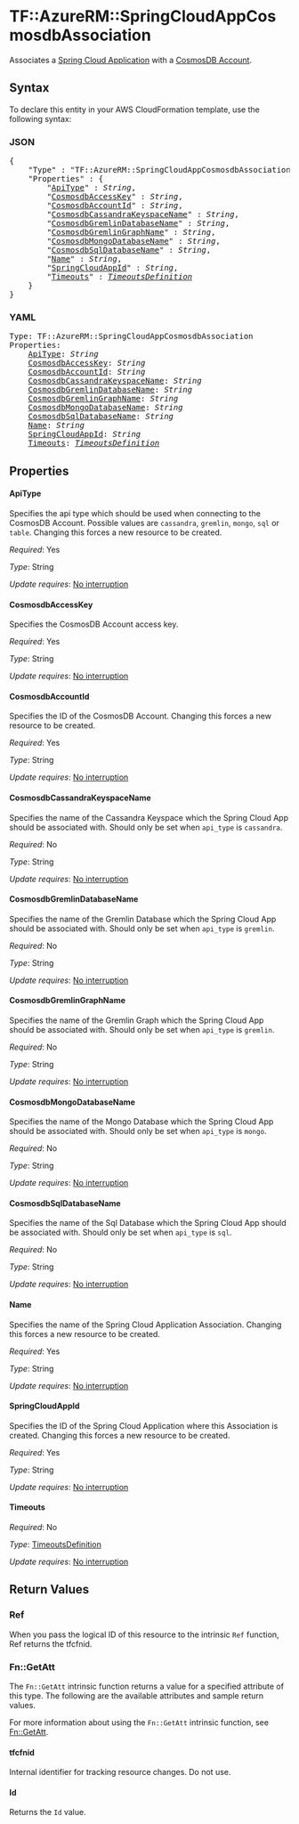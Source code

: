 # TF::AzureRM::SpringCloudAppCosmosdbAssociation

Associates a [Spring Cloud Application](spring_cloud_app.html) with a [CosmosDB Account](cosmosdb_account.html).

## Syntax

To declare this entity in your AWS CloudFormation template, use the following syntax:

### JSON

<pre>
{
    "Type" : "TF::AzureRM::SpringCloudAppCosmosdbAssociation",
    "Properties" : {
        "<a href="#apitype" title="ApiType">ApiType</a>" : <i>String</i>,
        "<a href="#cosmosdbaccesskey" title="CosmosdbAccessKey">CosmosdbAccessKey</a>" : <i>String</i>,
        "<a href="#cosmosdbaccountid" title="CosmosdbAccountId">CosmosdbAccountId</a>" : <i>String</i>,
        "<a href="#cosmosdbcassandrakeyspacename" title="CosmosdbCassandraKeyspaceName">CosmosdbCassandraKeyspaceName</a>" : <i>String</i>,
        "<a href="#cosmosdbgremlindatabasename" title="CosmosdbGremlinDatabaseName">CosmosdbGremlinDatabaseName</a>" : <i>String</i>,
        "<a href="#cosmosdbgremlingraphname" title="CosmosdbGremlinGraphName">CosmosdbGremlinGraphName</a>" : <i>String</i>,
        "<a href="#cosmosdbmongodatabasename" title="CosmosdbMongoDatabaseName">CosmosdbMongoDatabaseName</a>" : <i>String</i>,
        "<a href="#cosmosdbsqldatabasename" title="CosmosdbSqlDatabaseName">CosmosdbSqlDatabaseName</a>" : <i>String</i>,
        "<a href="#name" title="Name">Name</a>" : <i>String</i>,
        "<a href="#springcloudappid" title="SpringCloudAppId">SpringCloudAppId</a>" : <i>String</i>,
        "<a href="#timeouts" title="Timeouts">Timeouts</a>" : <i><a href="timeoutsdefinition.md">TimeoutsDefinition</a></i>
    }
}
</pre>

### YAML

<pre>
Type: TF::AzureRM::SpringCloudAppCosmosdbAssociation
Properties:
    <a href="#apitype" title="ApiType">ApiType</a>: <i>String</i>
    <a href="#cosmosdbaccesskey" title="CosmosdbAccessKey">CosmosdbAccessKey</a>: <i>String</i>
    <a href="#cosmosdbaccountid" title="CosmosdbAccountId">CosmosdbAccountId</a>: <i>String</i>
    <a href="#cosmosdbcassandrakeyspacename" title="CosmosdbCassandraKeyspaceName">CosmosdbCassandraKeyspaceName</a>: <i>String</i>
    <a href="#cosmosdbgremlindatabasename" title="CosmosdbGremlinDatabaseName">CosmosdbGremlinDatabaseName</a>: <i>String</i>
    <a href="#cosmosdbgremlingraphname" title="CosmosdbGremlinGraphName">CosmosdbGremlinGraphName</a>: <i>String</i>
    <a href="#cosmosdbmongodatabasename" title="CosmosdbMongoDatabaseName">CosmosdbMongoDatabaseName</a>: <i>String</i>
    <a href="#cosmosdbsqldatabasename" title="CosmosdbSqlDatabaseName">CosmosdbSqlDatabaseName</a>: <i>String</i>
    <a href="#name" title="Name">Name</a>: <i>String</i>
    <a href="#springcloudappid" title="SpringCloudAppId">SpringCloudAppId</a>: <i>String</i>
    <a href="#timeouts" title="Timeouts">Timeouts</a>: <i><a href="timeoutsdefinition.md">TimeoutsDefinition</a></i>
</pre>

## Properties

#### ApiType

Specifies the api type which should be used when connecting to the CosmosDB Account. Possible values are `cassandra`, `gremlin`, `mongo`, `sql` or `table`. Changing this forces a new resource to be created.

_Required_: Yes

_Type_: String

_Update requires_: [No interruption](https://docs.aws.amazon.com/AWSCloudFormation/latest/UserGuide/using-cfn-updating-stacks-update-behaviors.html#update-no-interrupt)

#### CosmosdbAccessKey

Specifies the CosmosDB Account access key.

_Required_: Yes

_Type_: String

_Update requires_: [No interruption](https://docs.aws.amazon.com/AWSCloudFormation/latest/UserGuide/using-cfn-updating-stacks-update-behaviors.html#update-no-interrupt)

#### CosmosdbAccountId

Specifies the ID of the CosmosDB Account. Changing this forces a new resource to be created.

_Required_: Yes

_Type_: String

_Update requires_: [No interruption](https://docs.aws.amazon.com/AWSCloudFormation/latest/UserGuide/using-cfn-updating-stacks-update-behaviors.html#update-no-interrupt)

#### CosmosdbCassandraKeyspaceName

Specifies the name of the Cassandra Keyspace which the Spring Cloud App should be associated with. Should only be set when `api_type` is `cassandra`.

_Required_: No

_Type_: String

_Update requires_: [No interruption](https://docs.aws.amazon.com/AWSCloudFormation/latest/UserGuide/using-cfn-updating-stacks-update-behaviors.html#update-no-interrupt)

#### CosmosdbGremlinDatabaseName

Specifies the name of the Gremlin Database which the Spring Cloud App should be associated with. Should only be set when `api_type` is `gremlin`.

_Required_: No

_Type_: String

_Update requires_: [No interruption](https://docs.aws.amazon.com/AWSCloudFormation/latest/UserGuide/using-cfn-updating-stacks-update-behaviors.html#update-no-interrupt)

#### CosmosdbGremlinGraphName

Specifies the name of the Gremlin Graph which the Spring Cloud App should be associated with. Should only be set when `api_type` is `gremlin`.

_Required_: No

_Type_: String

_Update requires_: [No interruption](https://docs.aws.amazon.com/AWSCloudFormation/latest/UserGuide/using-cfn-updating-stacks-update-behaviors.html#update-no-interrupt)

#### CosmosdbMongoDatabaseName

Specifies the name of the Mongo Database which the Spring Cloud App should be associated with. Should only be set when `api_type` is `mongo`.

_Required_: No

_Type_: String

_Update requires_: [No interruption](https://docs.aws.amazon.com/AWSCloudFormation/latest/UserGuide/using-cfn-updating-stacks-update-behaviors.html#update-no-interrupt)

#### CosmosdbSqlDatabaseName

Specifies the name of the Sql Database which the Spring Cloud App should be associated with. Should only be set when `api_type` is `sql`.

_Required_: No

_Type_: String

_Update requires_: [No interruption](https://docs.aws.amazon.com/AWSCloudFormation/latest/UserGuide/using-cfn-updating-stacks-update-behaviors.html#update-no-interrupt)

#### Name

Specifies the name of the Spring Cloud Application Association. Changing this forces a new resource to be created.

_Required_: Yes

_Type_: String

_Update requires_: [No interruption](https://docs.aws.amazon.com/AWSCloudFormation/latest/UserGuide/using-cfn-updating-stacks-update-behaviors.html#update-no-interrupt)

#### SpringCloudAppId

Specifies the ID of the Spring Cloud Application where this Association is created. Changing this forces a new resource to be created.

_Required_: Yes

_Type_: String

_Update requires_: [No interruption](https://docs.aws.amazon.com/AWSCloudFormation/latest/UserGuide/using-cfn-updating-stacks-update-behaviors.html#update-no-interrupt)

#### Timeouts

_Required_: No

_Type_: <a href="timeoutsdefinition.md">TimeoutsDefinition</a>

_Update requires_: [No interruption](https://docs.aws.amazon.com/AWSCloudFormation/latest/UserGuide/using-cfn-updating-stacks-update-behaviors.html#update-no-interrupt)

## Return Values

### Ref

When you pass the logical ID of this resource to the intrinsic `Ref` function, Ref returns the tfcfnid.

### Fn::GetAtt

The `Fn::GetAtt` intrinsic function returns a value for a specified attribute of this type. The following are the available attributes and sample return values.

For more information about using the `Fn::GetAtt` intrinsic function, see [Fn::GetAtt](https://docs.aws.amazon.com/AWSCloudFormation/latest/UserGuide/intrinsic-function-reference-getatt.html).

#### tfcfnid

Internal identifier for tracking resource changes. Do not use.

#### Id

Returns the <code>Id</code> value.


